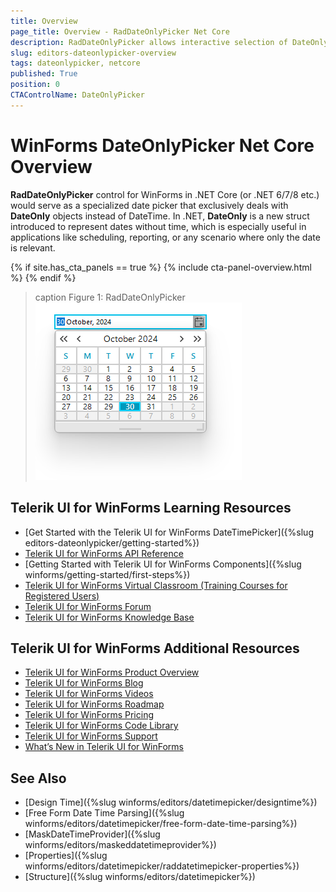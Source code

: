 ```yaml
---
title: Overview
page_title: Overview - RadDateOnlyPicker Net Core
description: RadDateOnlyPicker allows interactive selection of DateOnly using a drop down calendar. 
slug: editors-dateonlypicker-overview
tags: dateonlypicker, netcore
published: True
position: 0
CTAControlName: DateOnlyPicker
---
```


# WinForms DateOnlyPicker Net Core Overview


__RadDateOnlyPicker__ control for WinForms in .NET Core (or .NET 6/7/8 etc.) would serve as a specialized date picker that exclusively deals with __DateOnly__ objects instead of DateTime. In .NET, __DateOnly__ is a new struct introduced to represent dates without time, which is especially useful in applications like scheduling, reporting, or any scenario where only the date is relevant.

{% if site.has_cta_panels == true %}
{% include cta-panel-overview.html %}
{% endif %}

>caption Figure 1: RadDateOnlyPicker
![WinForms RadDateOnlyPicker Overview](images/editors-dateonlypicker-overview001.png)



## Telerik UI for WinForms Learning Resources
* [Get Started with the Telerik UI for WinForms DateTimePicker]({%slug editors-dateonlypicker/getting-started%})
* [Telerik UI for WinForms API Reference](https://docs.telerik.com/devtools/winforms/api/)
* [Getting Started with Telerik UI for WinForms Components]({%slug winforms/getting-started/first-steps%})
* [Telerik UI for WinForms Virtual Classroom (Training Courses for Registered Users)](https://learn.telerik.com/learn/course/external/view/elearning/17/TelerikUIforWinForms) 
* [Telerik UI for WinForms Forum](https://www.telerik.com/forums/winforms)
* [Telerik UI for WinForms Knowledge Base](https://docs.telerik.com/devtools/winforms/knowledge-base)


## Telerik UI for WinForms Additional Resources
* [Telerik UI for WinForms Product Overview](https://www.telerik.com/products/winforms.aspx)
* [Telerik UI for WinForms Blog](https://www.telerik.com/blogs/desktop-winforms)
* [Telerik UI for WinForms Videos](https://www.telerik.com/videos/product/winforms)
* [Telerik UI for WinForms Roadmap](https://www.telerik.com/support/whats-new/winforms/roadmap)
* [Telerik UI for WinForms Pricing](https://www.telerik.com/purchase/individual/winforms.aspx)
* [Telerik UI for WinForms Code Library](https://www.telerik.com/support/code-library/winforms)
* [Telerik UI for WinForms Support](https://www.telerik.com/support/winforms)
* [What’s New in Telerik UI for WinForms](https://www.telerik.com/support/whats-new/winforms)

## See Also

* [Design Time]({%slug winforms/editors/datetimepicker/designtime%})
* [Free Form Date Time Parsing]({%slug winforms/editors/datetimepicker/free-form-date-time-parsing%})
* [MaskDateTimeProvider]({%slug winforms/editors/maskeddatetimeprovider%})
* [Properties]({%slug winforms/editors/datetimepicker/raddatetimepicker-properties%})
* [Structure]({%slug winforms/editors/datetimepicker%})
